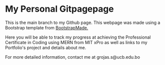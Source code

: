 <html>
<h1>My Personal Gitpagepage </h1>
  <p>This is the main branch to my Github page. This webpage was made using a Bootstrap template from <a href="https://bootstrapmade.com/">BootstrapMade.</a></p>
  <p>Here you will be able to track my progress at achieving the Professional Certificate in Coding using MERN from MIT xPro as well as links to my Portfolio's project and details about me.</p>
  <p>For more detailed information, contact me at grojas.s@ucb.edu.bo</p>
</html>
